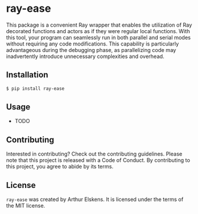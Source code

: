 # ray-ease

This package is a convenient Ray wrapper that enables the utilization of Ray decorated functions and actors as if they were regular local functions. With this tool, your program can seamlessly run in both parallel and serial modes without requiring any code modifications. This capability is particularly advantageous during the debugging phase, as parallelizing code may inadvertently introduce unnecessary complexities and overhead.

## Installation

```bash
$ pip install ray-ease
```

## Usage

- TODO

## Contributing

Interested in contributing? Check out the contributing guidelines. Please note that this project is released with a Code of Conduct. By contributing to this project, you agree to abide by its terms.

## License

`ray-ease` was created by Arthur Elskens. It is licensed under the terms of the MIT license.
